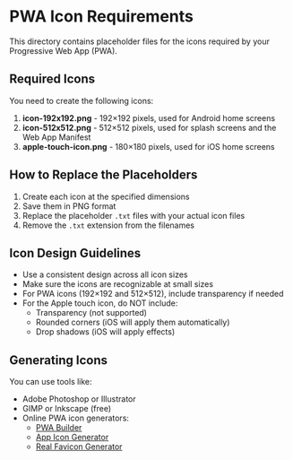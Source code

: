 # PWA Icon Requirements

This directory contains placeholder files for the icons required by your Progressive Web App (PWA).

## Required Icons

You need to create the following icons:

1. **icon-192x192.png** - 192×192 pixels, used for Android home screens
2. **icon-512x512.png** - 512×512 pixels, used for splash screens and the Web App Manifest
3. **apple-touch-icon.png** - 180×180 pixels, used for iOS home screens

## How to Replace the Placeholders

1. Create each icon at the specified dimensions
2. Save them in PNG format
3. Replace the placeholder `.txt` files with your actual icon files
4. Remove the `.txt` extension from the filenames

## Icon Design Guidelines

- Use a consistent design across all icon sizes
- Make sure the icons are recognizable at small sizes
- For PWA icons (192×192 and 512×512), include transparency if needed
- For the Apple touch icon, do NOT include:
  - Transparency (not supported)
  - Rounded corners (iOS will apply them automatically)
  - Drop shadows (iOS will apply effects)

## Generating Icons

You can use tools like:

- Adobe Photoshop or Illustrator
- GIMP or Inkscape (free)
- Online PWA icon generators:
  - [PWA Builder](https://www.pwabuilder.com/imageGenerator)
  - [App Icon Generator](https://appicon.co/)
  - [Real Favicon Generator](https://realfavicongenerator.net/) 